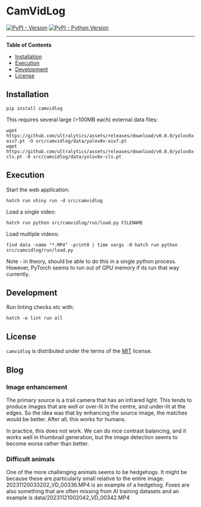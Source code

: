 # CamVidLog

[![PyPI - Version](https://img.shields.io/pypi/v/camvidlog.svg)](https://pypi.org/project/camvidlog)
[![PyPI - Python Version](https://img.shields.io/pypi/pyversions/camvidlog.svg)](https://pypi.org/project/camvidlog)

-----

**Table of Contents**

- [Installation](#installation)
- [Execution](#execution)
- [Development](#development)
- [License](#license)

## Installation

```console
pip install camvidlog
```

This requires several large (>100MB each) external data files:

```console
wget https://github.com/ultralytics/assets/releases/download/v0.0.0/yolov8x-oiv7.pt -O src/camvidlog/data/yolov8x-oiv7.pt
wget https://github.com/ultralytics/assets/releases/download/v0.0.0/yolov8x-cls.pt -O src/camvidlog/data/yolov8x-cls.pt
```

## Execution

Start the web application:

```console
hatch run shiny run -d src/camvidlog
```

Load a single video:

```console
hatch run python src/camvidlog/run/load.py FILENAME
```

Load multiple videos:

```console
find data -name "*.MP4" -print0 | time xargs -0 hatch run python src/camvidlog/run/load.py
```

Note - in theory, should be able to do this in a single python process. However, PyTorch seems to run out of GPU memory if its run that way currently.

## Development

Run linting checks etc with:

```console
hatch -e lint run all
```


## License

`camvidlog` is distributed under the terms of the [MIT](https://spdx.org/licenses/MIT.html) license.

## Blog

### Image enhancement

The primary source is a trail camera that has an infrared light. This tends to produce images that are well or over-lit in the centre, and under-lit at the edges. So the idea was that by enhancing the source image, the matches would be better. After all, this works for humans. 

In practice, this does not work. We can do nice contrast balancing, and it works well in thumbnail generation, but the image detection seems to become worse rather than better.

### Difficult animals

One of the more challenging animals seems to be hedgehogs. It might be because these are particularly small relative to the entire image. 20231120033202_VD_00336.MP4 is an example of a hedgehog. Foxes are also something that are often missing from AI training datasets and an example is data/20231121002042_VD_00342.MP4